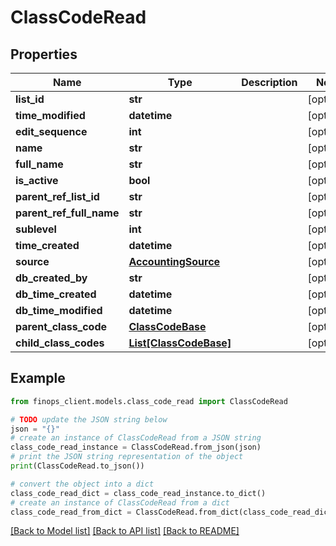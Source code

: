 # ClassCodeRead


## Properties

Name | Type | Description | Notes
------------ | ------------- | ------------- | -------------
**list_id** | **str** |  | [optional] 
**time_modified** | **datetime** |  | [optional] 
**edit_sequence** | **int** |  | [optional] 
**name** | **str** |  | [optional] 
**full_name** | **str** |  | [optional] 
**is_active** | **bool** |  | [optional] 
**parent_ref_list_id** | **str** |  | [optional] 
**parent_ref_full_name** | **str** |  | [optional] 
**sublevel** | **int** |  | [optional] 
**time_created** | **datetime** |  | [optional] 
**source** | [**AccountingSource**](AccountingSource.md) |  | [optional] 
**db_created_by** | **str** |  | [optional] 
**db_time_created** | **datetime** |  | [optional] 
**db_time_modified** | **datetime** |  | [optional] 
**parent_class_code** | [**ClassCodeBase**](ClassCodeBase.md) |  | [optional] 
**child_class_codes** | [**List[ClassCodeBase]**](ClassCodeBase.md) |  | [optional] 

## Example

```python
from finops_client.models.class_code_read import ClassCodeRead

# TODO update the JSON string below
json = "{}"
# create an instance of ClassCodeRead from a JSON string
class_code_read_instance = ClassCodeRead.from_json(json)
# print the JSON string representation of the object
print(ClassCodeRead.to_json())

# convert the object into a dict
class_code_read_dict = class_code_read_instance.to_dict()
# create an instance of ClassCodeRead from a dict
class_code_read_from_dict = ClassCodeRead.from_dict(class_code_read_dict)
```
[[Back to Model list]](../README.md#documentation-for-models) [[Back to API list]](../README.md#documentation-for-api-endpoints) [[Back to README]](../README.md)


